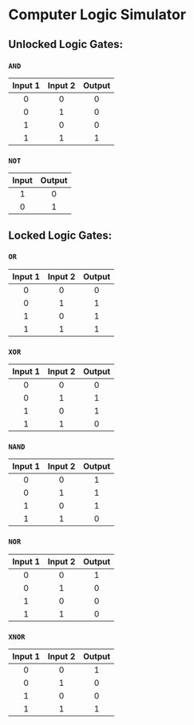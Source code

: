 # Computer Logic Simulator

## Unlocked Logic Gates:

### `AND`
| **Input 1** | **Input 2** | **Output** |
|:-----------:|:-----------:|:----------:|
|      0      |      0      |     0      |
|      0      |      1      |     0      |
|      1      |      0      |     0      |
|      1      |      1      |     1      |

### `NOT`
| **Input** | **Output** |
|:---------:|:----------:|
|     1     |     0      |
|     0     |     1      |

## Locked Logic Gates:

### `OR`
| **Input 1** | **Input 2** | **Output** |
|:-----------:|:-----------:|:----------:|
|      0      |      0      |     0      |
|      0      |      1      |     1      |
|      1      |      0      |     1      |
|      1      |      1      |     1      |

### `XOR`
| **Input 1** | **Input 2** | **Output** |
|:-----------:|:-----------:|:----------:|
|      0      |      0      |     0      |
|      0      |      1      |     1      |
|      1      |      0      |     1      |
|      1      |      1      |     0      |

### `NAND`
| **Input 1** | **Input 2** | **Output** |
|:-----------:|:-----------:|:----------:|
|      0      |      0      |     1      |
|      0      |      1      |     1      |
|      1      |      0      |     1      |
|      1      |      1      |     0      |

### `NOR`
| **Input 1** | **Input 2** | **Output** |
|:-----------:|:-----------:|:----------:|
|      0      |      0      |     1      |
|      0      |      1      |     0      |
|      1      |      0      |     0      |
|      1      |      1      |     0      |

### `XNOR`
| **Input 1** | **Input 2** | **Output** |
|:-----------:|:-----------:|:----------:|
|      0      |      0      |     1      |
|      0      |      1      |     0      |
|      1      |      0      |     0      |
|      1      |      1      |     1      |